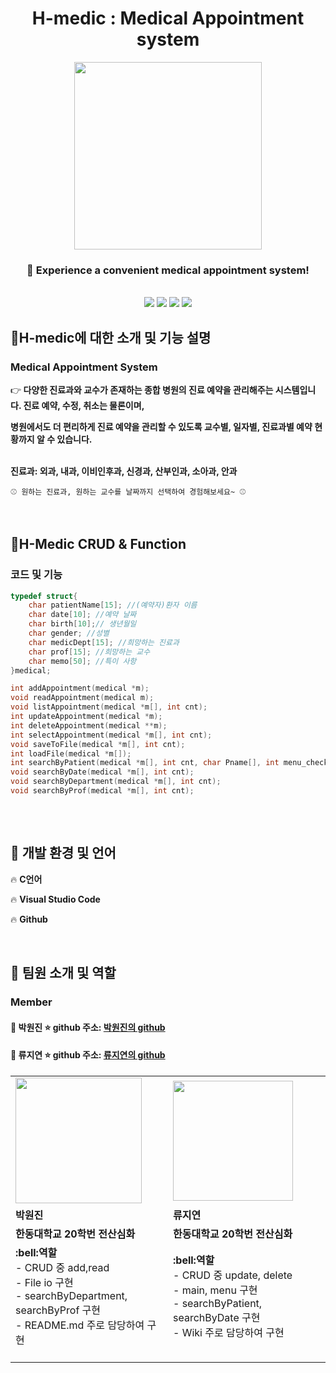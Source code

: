 <div align="center">
<h1><b>H-medic : Medical Appointment system</b></h1>
<p align="center"><img src="https://user-images.githubusercontent.com/126576242/236667615-241d0d4c-c3d8-43c2-b798-d49e5f2f970b.png" height="300px" width="300px"></p>
  
### :hospital: Experience a convenient medical appointment system!
<br/>
<img src="https://img.shields.io/badge/HTML-E34F26?style=flat&logo=HTML5&logoColor=white"/>
<img src="https://img.shields.io/badge/C-00CCFF?style=flat&logo=C&logoColor=white"/>
<img src="https://img.shields.io/badge/VisualStudioCode-0000FF?style=flat-square&logo=VisualStudioCode&logoColor="black"/>
<img src="https://img.shields.io/badge/Markdown-000000?style=flat-square&logo=Markdown&logoColor="white"/>

</div>

## :rocket:H-medic에 대한 소개 및 기능 설명
### Medical Appointment System
:point_right:<b> 다양한 진료과와 교수가 존재하는 종합 병원의 진료 예약을 관리해주는 시스템입니다. 진료 예약, 수정, 취소는 물론이며,
  
   병원에서도 더 편리하게 진료 예약을 관리할 수 있도록 교수별, 일자별, 진료과별 예약 현황까지 알 수 있습니다. </b>
  
  <br/>
  <b> 진료과: 외과, 내과, 이비인후과, 신경과, 산부인과, 소아과, 안과 </b>
    
    ⚾ 원하는 진료과, 원하는 교수를 날짜까지 선택하여 경험해보세요~ ⚾
                                                
 
<br/>
  
  
## :rocket:H-Medic CRUD & Function
### 코드 및 기능
```c
typedef struct{
    char patientName[15]; //(예약자)환자 이름
    char date[10]; //예약 날짜
    char birth[10];// 생년월일
    char gender; //성별
    char medicDept[15]; //희망하는 진료과
    char prof[15]; //희망하는 교수
    char memo[50]; //특이 사항
}medical;

int addAppointment(medical *m);                                           // 진료 예약을 추가하는 함수
void readAppointment(medical m);                                          // 하나의 예약된 진료 예약을 출력해주는 함수
void listAppointment(medical *m[], int cnt);                              // 예약된 진료 예약 목록을 보여주는 함수
int updateAppointment(medical *m);                                        // 예약된 진료 예약 중 특정 예약을 수정해주는 함수
int deleteAppointment(medical **m);                                       // 예약된 진료 예약 중 특정 예약을 삭제해주는 함수
int selectAppointment(medical *m[], int cnt);                             // 예약된 진료 예약 중에 수정,삭제하고 싶은 예약을 선택해주는 함수
void saveToFile(medical *m[], int cnt);                                   // 데이터를 파일에 저장해주는 함수
int loadFile(medical *m[]);                                               // 파일에서 저장된 데이터를 읽어오는 함수
int searchByPatient(medical *m[], int cnt, char Pname[], int menu_check); // 예약된 환자 이름으로 예약 내역을 출력해주는 함수
void searchByDate(medical *m[], int cnt);                                 // 특정 일자에 예약된 예약 목록을 출력해주는 함수
void searchByDepartment(medical *m[], int cnt);                           // 특정 진료과에 예약된 예약 목록을 출력해주는 함수
void searchByProf(medical *m[], int cnt);                                 // 특정 교수에게 예약된 예약 목록을 출력해주는 함수
 
```
<br/>

## :rocket: 개발 환경 및 언어
:fire: <b> C언어 </b>

:fire: <b> Visual Studio Code </b>

:fire: <b> Github </b>

  
<br/>  

## :rocket: 팀원 소개 및 역할
### Member
####  :boy: 박원진 :star: github 주소: [박원진의 github](https://github.com/Wonjin-david)
####  :girl: 류지연 :star: github 주소: [류지연의 github](https://github.com/jeeyunryu)
<table>
  <tr>
    <td style = "width: 50%;">
      <img src="https://user-images.githubusercontent.com/126576242/236665332-2f80adb4-9b32-4a7e-bc93-aca8e4597df4.png" style = "width : 21vw"/>
    </td>
    <td style = "width: 50%;">
      <img src="https://user-images.githubusercontent.com/126576242/236810422-d0818d37-7fc5-4614-9f10-36968ffcc40b.jpg" style = "width : 20vw"/>
    </td>
  </tr>
  <tr>
    <td><b> 박원진 </b></td>
    <td><b> 류지연 </b></td>
  </tr>
  <tr>
    <td><b> 한동대학교 20학번 전산심화 </b></td>
    <td><b> 한동대학교 20학번 전산심화 </b></td>
  </tr>
  <tr>
    <td>
      <b>:bell:역할</b><br>
      - CRUD 중 add,read <br>
      - File io 구현<br>
      - searchByDepartment, searchByProf 구현<br>
      - README.md 주로 담당하여 구현<br>
      <br>
    </td>
    <td>
      <b>:bell:역할</b><br>
      - CRUD 중 update, delete<br>
      - main, menu 구현<br>
      - searchByPatient, searchByDate 구현<br>
      - Wiki 주로 담당하여 구현<br>
      <br>
    </td>
  </tr>
</table>

